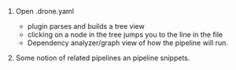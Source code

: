1. Open .drone.yaml
    - plugin parses and builds a tree view
    - clicking on a node in the tree jumps you to the line in the file
    - Dependency analyzer/graph view of how the pipeline will run.

2. Some notion of related pipelines an pipeline snippets.